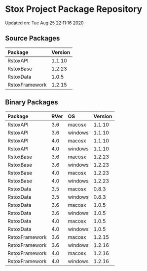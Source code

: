 # Stox Project Package Repository


Updated on: Tue Aug 25 22:11:16 2020
## Source Packages

|Package        |Version |
|:--------------|:-------|
|RstoxAPI       |1.1.10  |
|RstoxBase      |1.2.23  |
|RstoxData      |1.0.5   |
|RstoxFramework |1.2.15  |

## Binary Packages

|Package        |RVer |OS      |Version |
|:--------------|:----|:-------|:-------|
|RstoxAPI       |3.6  |macosx  |1.1.10  |
|RstoxAPI       |3.6  |windows |1.1.10  |
|RstoxAPI       |4.0  |macosx  |1.1.10  |
|RstoxAPI       |4.0  |windows |1.1.10  |
|RstoxBase      |3.6  |macosx  |1.2.23  |
|RstoxBase      |3.6  |windows |1.2.23  |
|RstoxBase      |4.0  |macosx  |1.2.23  |
|RstoxBase      |4.0  |windows |1.2.23  |
|RstoxData      |3.5  |macosx  |0.8.3   |
|RstoxData      |3.5  |windows |0.8.3   |
|RstoxData      |3.6  |macosx  |1.0.5   |
|RstoxData      |3.6  |windows |1.0.5   |
|RstoxData      |4.0  |macosx  |1.0.5   |
|RstoxData      |4.0  |windows |1.0.5   |
|RstoxFramework |3.6  |macosx  |1.2.15  |
|RstoxFramework |3.6  |windows |1.2.16  |
|RstoxFramework |4.0  |macosx  |1.2.16  |
|RstoxFramework |4.0  |windows |1.2.16  |
